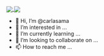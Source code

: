 <a href="https://github.com/carlasama/github-readme-stats">
  <img align="center" src="https://github-readme-stats.vercel.app/api/pin/?username=carlasama&repo=github-readme-stats" />
</a>
<a href="https://github.com/carlasama/convoychat">
  <img align="center" src="https://github-readme-stats.vercel.app/api/pin/?username=carlasama&repo=convoychat" />
</a>

- 👋 Hi, I’m @carlasama
- 👀 I’m interested in ...
- 🌱 I’m currently learning ...
- 💞️ I’m looking to collaborate on ...
- 📫 How to reach me ...

<!---
carlasama/carlasama is a ✨ special ✨ repository because its `README.md` (this file) appears on your GitHub profile.
You can click the Preview link to take a look at your changes.
--->
